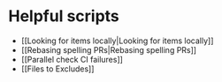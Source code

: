 # Helpful scripts

* [[Looking for items locally|Looking for items locally]]
* [[Rebasing spelling PRs|Rebasing spelling PRs]]
* [[Parallel check CI failures]]
* [[Files to Excludes]]
